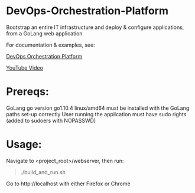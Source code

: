 # DevOps-Orchestration-Platform
Bootstrap an entire IT infrastructure and deploy &amp; configure applications, from a GoLang web application

For documentation & examples, see:

  [DevOps Orchestration Platform](https://software-automation.com/?page_id=132)

  [YouTube Video](https://www.youtube.com/watch?v=yuCfdvAKZrw)


Prereqs:
=========
GoLang go version go1.10.4 linux/amd64 must be installed with the GoLang paths set-up correctly
User running the application must have sudo rights (added to sudoers with NOPASSWD)

Usage:
=======
Navigate to <project_root>/webserver, then run:
  > ./build_and_run.sh
  
Go to http://localhost with either Firefox or Chrome
